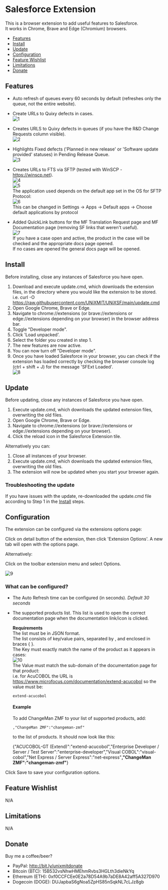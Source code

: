 # Salesforce Extension

This is a browser extension to add useful features to Salesforce.  
It works in Chrome, Brave and Edge (Chromium) browsers.  

- [Features](#features)
- [Install](#install)
- [Update](#update)
- [Configuration](#configuration)
- [Feature Wishlist](#feature-wishlist)
- [Limitations](#limitations)
- [Donate](#donate)

## Features  
- Auto refresh of queues every 60 seconds by default (refreshes only the queue, not the entire website).

- Create URLs to Quixy defects in cases.   
   ![1](images/QuixyCaseLink.png)     

-  Creates URLS to Quixy defects in queues (if you have the R&D Change Requests column visible).  
   ![2](images/QuixyQueueLink.png)  

- Highlights Fixed defects ('Planned in new release' or 'Software update provided' statuses) in Pending Release Queue.  
   ![3](images/defectHighlight.png)  

- Creates URLs to FTS via SFTP (tested with WinSCP - https://winscp.net).  
   ![4](images/fts.png)  
   ![5](images/fts2.png)  
   The application used depends on the default app set in the OS for SFTP Protocol:  
   ![6](images/sftp.png)  
   This can be changed in Settings -> Apps -> Default apps -> Choose default applications by protocol  

- Added QuickLink buttons for the MF Translation Request page and MF Documentation page (removing SF links that weren't useful).  
   ![7](images/buttons.png)  
   If you have a case open and active, the product in the case will be checked and the appropriate docs page opened.  
   If no cases are opened the general docs page will be opened.  

## Install
Before installing, close any instances of Salesforce you have open.  

1. Download and execute update.cmd, which downloads the extension files, in the directory where you would like the extension to be stored.  
   i.e. curl -O https://raw.githubusercontent.com/UNiXMIT/UNiXSF/main/update.cmd
2. Open Google Chrome, Brave or Edge.  
3. Navigate to chrome://extensions (or brave://extensions or edge://extensions depending on your browser) in the browser address bar.   
4. Toggle "Developer mode".  
5. Click 'Load unpacked'.  
6. Select the folder you created in step 1.  
7. The new features are now active.
8. You can now turn off "Developer mode". 
9. Once you have loaded Salesforce in your browser, you can check if the extension has loaded correctly by checking the browser console log (ctrl + shift + J) for the message 'SFExt Loaded'.  
![8](images/ExtLoaded.png)  

## Update
Before updating, close any instances of Salesforce you have open.

1. Execute update.cmd, which downloads the updated extension files, overwriting the old files.
2. Open Google Chrome, Brave or Edge.  
3. Navigate to chrome://extensions (or brave://extensions or edge://extensions depending on your browser). 
4. Click the reload icon in the Salesforce Extension tile.

Alternatively you can:

1. Close all instances of your browser.
2. Execute update.cmd, which downloads the updated extension files, overwriting the old files.
3. The extension will now be updated when you start your browser again.

### Troubleshooting the update

If you have issues with the update, re-downloaded the update.cmd file according to Step 1 in the [Install](#install) steps.

## Configuration

The extension can be configured via the extensions options page:  

Click on detail button of the extension, then click 'Extension Options'. A new tab will open with the options page.  

Alternatively:  

Click on the toolbar extension menu and select Options.  

![9](images/configPage.png)   

### What can be configured?

- The Auto Refresh time can be configured (in seconds). _Default 30 seconds_

- The supported products list. This list is used to open the correct documentation page when the documentation link/icon is clicked.  

  **Requirements**  
  The list must be in JSON format.  
  The list consists of key/value pairs, separated by , and enclosed in braces { }.  
  The Key must exactly match the name of the product as it appears in cases:  
  ![10](images/acuProduct.png)  
  The Value must match the sub-domain of the documentation page for that product:  
  i.e. for AcuCOBOL the URL is https://www.microfocus.com/documentation/extend-acucobol so the value must be:  
  ```
  extend-acucobol
  ```
  #### Example
   To add ChangeMan ZMF to your list of supported products, add:  
   ```
   ,"ChangeMan ZMF":"changeman-zmf"
   ```
   to the list of products. It should now look like this:  

   {"ACUCOBOL-GT (Extend)":"extend-acucobol","Enterprise Developer / Server / Test Server":"enterprise-developer","Visual COBOL":"visual-cobol","Net Express / Server Express":"net-express"**,"ChangeMan ZMF":"changeman-zmf"**}

Click Save to save your configuration options.  


## Feature Wishlist

N/A

## Limitations

N/A 

## Donate

Buy me a coffee/beer?  

- PayPal: http://bit.ly/unixmitdonate  
- Bitcoin (BTC): 15B532vsNhwHMEhmRvbs3HGLth3dieNkYq  
- Ethereum (ETH): 0xf0CCFCEe0E2a78D54A9b7aDE8A42aff5A327D970  
- Dogecoin (DOGE): DUJapbaS6gNoa5ZpHS85nSqkNL7cLJz8gb  